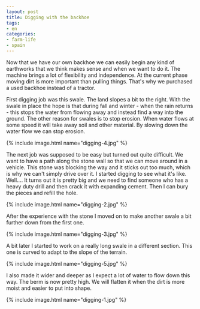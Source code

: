 ```yaml
---
layout: post
title: Digging with the backhoe
tags:
- en
categories:
- farm-life
- spain
---
```

Now that we have our own backhoe we can easily begin any kind of earthworks that we think makes sense and when we want to do it. The machine brings a lot of flexibility and independence. At the current phase moving dirt is more important than pulling things. That's why we purchased a used backhoe instead of a tractor.

First digging job was this swale. The land slopes a bit to the right. With the swale in place the hope is that during fall and winter - when the rain returns - this stops the water from flowing away and instead find a way into the ground. The other reason for swales is to stop erosion. When water flows at some speed it will take away soil and other material. By slowing down the water flow we can stop erosion.

{% include image.html name="digging-4.jpg" %}

The next job was supposed to be easy but turned out quite difficult. We want to have a path along the stone wall so that we can move around in a vehicle. This stone was blocking the way and it sticks out too much, which is why we can't simply drive over it. I started digging to see what it's like. Well.... It turns out it is pretty big and we need to find someone who has a heavy duty drill and then crack it with expanding cement. Then I can bury the pieces and refill the hole.

{% include image.html name="digging-2.jpg" %}

After the experience with the stone I moved on to make another swale a bit further down from the first one.

{% include image.html name="digging-3.jpg" %}

A bit later I started to work on a really long swale in a different section. This one is curved to adapt to the slope of the terrain.

{% include image.html name="digging-5.jpg" %}

I also made it wider and deeper as I expect a lot of water to flow down this way. The berm is now pretty high. We will flatten it when the dirt is more moist and easier to put into shape.

{% include image.html name="digging-1.jpg" %}

